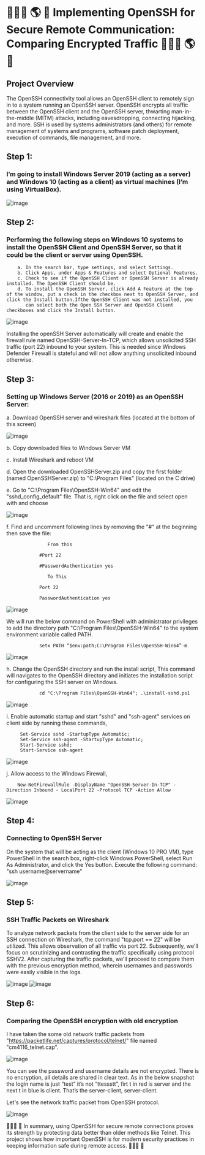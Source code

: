 # 👨🏻‍💻 🌎 🔐 Implementing OpenSSH for Secure Remote Communication: Comparing Encrypted Traffic 👨🏻‍💻 🌎 🔐

## Project Overview

The OpenSSH connectivity tool allows an OpenSSH client to remotely sign in to a system running an OpenSSH server. OpenSSH encrypts all traffic between the OpenSSH client and the OpenSSH server, thwarting man-in-the-middle (MITM) attacks, including eavesdropping, connecting hijacking, and more. SSH is used by systems administrators (and others) for remote management of systems and programs, software patch deployment, execution of commands, file management, and more.

## Step 1: 
### I’m going to install Windows Server 2019 (acting as a server) and Windows 10 (acting as a client) as virtual machines (I’m using VirtualBox).

![image](https://github.com/forza-dc/Implementing-OpenSSH-for-Secure-Remote-Communication-Comparing-Encrypted-Traffic/blob/main/Virtual%20box%20VM%20Setup.png) 

## Step 2:

### Performing the following steps on Windows 10 systems to install the OpenSSH Client and OpenSSH Server, so that it could be the client or server using OpenSSH.

        a. In the search bar, type settings, and select Settings.
        b. Click Apps, under Apps & Features and select Optional Features.
        c. Check to see if the OpenSSH Client or OpenSSH Server is already installed. The OpenSSH Client should be.
        d. To install the OpenSSH Server, click Add A Feature at the top of the window, put a check in the checkbox next to OpenSSH Server, and click the Install button.Ifthe OpenSSH Client was not installed, you 
           can select both the Open SSH Server and OpenSSH Client checkboxes and click the Install button.

![image](https://github.com/forza-dc/Implementing-OpenSSH-for-Secure-Remote-Communication-Comparing-Encrypted-Traffic/blob/main/OpenSSH%20Installation.png) 

Installing the openSSH Server automatically will create and enable the firewall rule named OpenSSH-Server-In-TCP, which allows unsolicited SSH traffic (port 22)
inbound to your system. This is needed since Windows Defender Firewall is stateful and will not allow anything unsolicited inbound otherwise.

## Step 3:
### Setting up Windows Server (2016 or 2019) as an OpenSSH Server:

a. Download OpenSSH server and wireshark files (located at the bottom of this screen)

![image](https://github.com/forza-dc/Implementing-OpenSSH-for-Secure-Remote-Communication-Comparing-Encrypted-Traffic/blob/main/Installing%20Wireshark.png) 

b. Copy downloaded files to Windows Server VM

c. Install Wireshark and reboot VM

d. Open the downloaded OpenSSHServer.zip and copy the first folder (named OpenSSHServer.zip) to "C:\Program Files" (located on the C drive)

e. Go to "C:\Program Files\OpenSSH-Win64" and edit the "sshd_config_default" file. That is, right click on the file and select open with and choose

![image](https://github.com/forza-dc/Implementing-OpenSSH-for-Secure-Remote-Communication-Comparing-Encrypted-Traffic/blob/main/SSH%20file%20setup.png) 

f. Find and uncomment following lines by removing the "#" at the beginning then save the file:

                   From this
                
                #Port 22
                
                #PasswordAuthentication yes
                
                   To This
                
                Port 22
                
                PasswordAuthentication yes

![image](https://github.com/forza-dc/Implementing-OpenSSH-for-Secure-Remote-Communication-Comparing-Encrypted-Traffic/blob/main/SSH%20Config%20File.png) 

We will run the below command on PowerShell with administrator privileges  to add the directory path "C:\Program Files\OpenSSH-Win64" to the system environment variable called PATH.

                setx PATH “$env:path;C:\Program Files\OpenSSH-Win64”-m

![image](https://github.com/forza-dc/Implementing-OpenSSH-for-Secure-Remote-Communication-Comparing-Encrypted-Traffic/blob/main/SSH%20Path%20addition.png) 

h. Change the OpenSSH directory and run the install script, This command will navigates to the OpenSSH directory and initiates the installation script for configuring the SSH server on Windows.

                cd "C:\Program Files\OpenSSH-Win64"; .\install-sshd.ps1



![image](https://github.com/forza-dc/Implementing-OpenSSH-for-Secure-Remote-Communication-Comparing-Encrypted-Traffic/blob/main/SSH%20Path%20addition.png) 

i. Enable automatic startup and start "sshd" and "ssh-agent" services on client side by running these commands,

         Set-Service sshd -StartupType Automatic;
         Set-Service ssh-agent -StartupType Automatic;
         Start-Service sshd;
         Start-Service ssh-agent
         
![image](https://github.com/forza-dc/Implementing-OpenSSH-for-Secure-Remote-Communication-Comparing-Encrypted-Traffic/blob/main/Services%20Status.png) 

j. Allow access to the Windows Firewall,

        New-NetFirewallRule -DisplayName "OpenSSH-Server-In-TCP" -Direction Inbound - LocalPort 22 -Protocol TCP -Action Allow

![image](https://github.com/forza-dc/Implementing-OpenSSH-for-Secure-Remote-Communication-Comparing-Encrypted-Traffic/blob/main/Access%20Srv%20Via%20SSH.png) 


## Step 4:
### Connecting to OpenSSH Server

On the system that will be acting as the client (Windows 10 PRO VM), type PowerShell in the search box, right-click Windows PowerShell, select Run As Administrator, and
click the Yes button. Execute the following command: "ssh username@servername"


![image](https://github.com/forza-dc/Implementing-OpenSSH-for-Secure-Remote-Communication-Comparing-Encrypted-Traffic/blob/main/Access%20Srv%20Via%20SSH.png) 


## Step 5:
### SSH Traffic Packets on Wireshark

To analyze network packets from the client side to the server side for an SSH connection on Wireshark, the command "tcp.port == 22" will be utilized. This allows observation of all traffic via port 22. Subsequently, we'll focus on scrutinizing and contrasting the traffic specifically using protocol SSHV2. After capturing the traffic packets, we'll proceed to compare them with the previous encryption method, wherein usernames and passwords were easily visible in the logs.


![image](https://github.com/forza-dc/Implementing-OpenSSH-for-Secure-Remote-Communication-Comparing-Encrypted-Traffic/blob/main/Wireshark%20Packets.png) 
![image](https://github.com/forza-dc/Implementing-OpenSSH-for-Secure-Remote-Communication-Comparing-Encrypted-Traffic/blob/main/Wireshark%20Packets2.png) 


## Step 6:       
### Comparing the OpenSSH encryption with old encryption

I have taken the some old network traffic packets from "https://packetlife.net/captures/protocol/telnet/" file named "cm4116_telnet.cap".

![image](https://github.com/forza-dc/Implementing-OpenSSH-for-Secure-Remote-Communication-Comparing-Encrypted-Traffic/blob/main/Weak%20Encryption%201.png) 


You can see the password and username details are not encrypted. There is no encryption, all details are shared in clear text.
As in the below snapshot the login name is just “test” it’s not “ttessstt”, firt t in red is server and the next t in blue is client. That’s the server-client, server-client.

        
Let's see the network traffic packet from OpenSSH protocol.


![image](https://github.com/forza-dc/Implementing-OpenSSH-for-Secure-Remote-Communication-Comparing-Encrypted-Traffic/blob/main/Encrytion%20of%20Packets.png) 

👨🏻‍💻 🚀 In summary, using OpenSSH for secure remote connections proves its strength by protecting data better than older methods like Telnet. This project shows how important OpenSSH is for modern security practices in keeping information safe during remote access. 👨🏻‍💻 🚀








